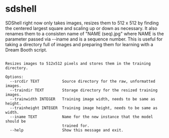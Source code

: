 # sdshell

SDShell right now only takes images, resizes them to 512 x 512 by finding the centered largest 
square and scaling up or down as necessary. It also renames them to a consisten name of 
"NAME (seq).jpg" where NAME is the parameter passed via --iname and <seq> is a sequence number.
 This is useful for taking a directory full of images and preparing them for learning with 
 a Dream Booth script.

```Usage: sdshell.py [OPTIONS]

Resizes images to 512x512 pixels and stores them in the training directory.

Options:
  --srcdir TEXT          Source directory for the raw, unformatted images.
  --traindir TEXT        Storage directory for the resized training images.
  --trainwidth INTEGER   Training image width, needs to be same as height.
  --trainheight INTEGER  Training image height, needs to be same as width.
  --iname TEXT           Name for the new instance that the model should be
                         trained for.
  --help                 Show this message and exit.
  ```
  
  
